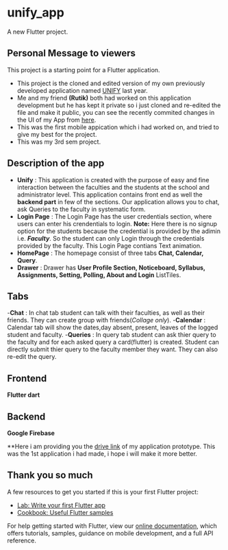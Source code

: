 # unify_app

A new Flutter project.

## Personal Message to viewers

This project is a starting point for a Flutter application.
- This project is the cloned and edited version of my own previously developed application named [UNIFY](https://github.com/RutikVasani/Unify) last year.
- Me and my friend **(Rutik)** both had worked on this application development but he has kept it private so i just cloned and re-edited the file and make it public, you can see the recently commited changes in the UI of my App from [here](https://github.com/sachinds501/unify_app).
- This was the first mobile appication which i had worked on, and tried to give my best for the project.
- This was my 3rd sem project.

## Description of the app
- **Unify** : This application is created with the purpose of easy and fine interaction between the faculties and the students at the school and administrator level. This application contains front end as well the **backend part** in few of the sections. Our application allows you to chat, ask Queries to the faculty in systematic form.
- **Login Page** : The Login Page has the user credentials section, where users can enter his crendentials to login. **Note:** Here there is no signup option for the students because the credential is provided by the adimin i.e. ***Faculty***. So the student can only Login through the credentials provided by the faculty. This Login Page contians Text animation. 
- **HomePage** : The homepage consist of three tabs **Chat, Calendar, Query**.
- **Drawer** : Drawer has **User Profile Section, Noticeboard, Syllabus, Assignments, Setting, Polling, About and Login** ListTiles.

## Tabs

-**Chat** : In chat tab student can talk with their faculties, as well as their friends. They can create group with friends(*Collage only*).
-**Calendar** : Calendar tab will show the dates,day absent, present, leaves of the logged student and faculty.
-**Queries** : In query tab student can ask thier query to the faculty and for each asked query a card(flutter) is created. Student can directly submit thier query to the faculty member they want. They can also re-edit the query.

## Frontend
**Flutter dart**

## Backend
**Google Firebase**

**Here i am providing you the [drive link](https://drive.google.com/drive/folders/1lk7IxXvTRhcsiVv5RqBzs6TF0IgeXP5G?usp=sharing) of my application prototype. This was the 1st application i had made, i hope i will make it more better.

## Thank you so much

A few resources to get you started if this is your first Flutter project:

- [Lab: Write your first Flutter app](https://flutter.dev/docs/get-started/codelab)
- [Cookbook: Useful Flutter samples](https://flutter.dev/docs/cookbook)

For help getting started with Flutter, view our
[online documentation](https://flutter.dev/docs), which offers tutorials,
samples, guidance on mobile development, and a full API reference.


